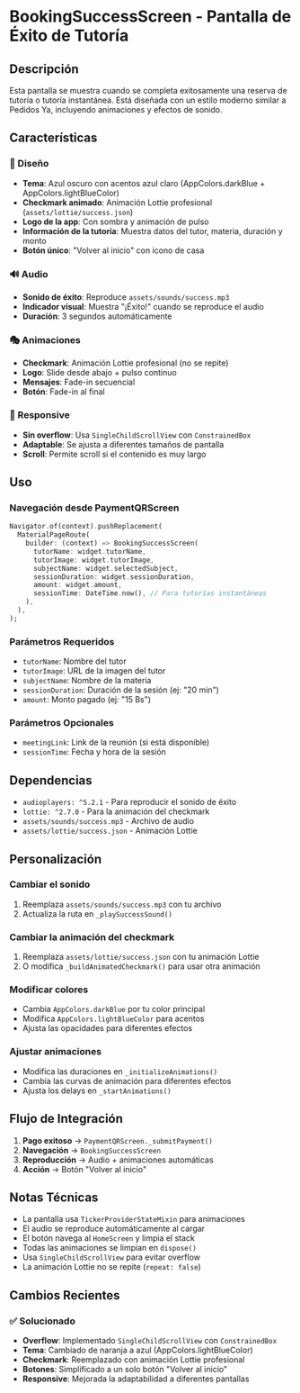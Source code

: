 # BookingSuccessScreen - Pantalla de Éxito de Tutoría

## Descripción
Esta pantalla se muestra cuando se completa exitosamente una reserva de tutoría o tutoría instantánea. Está diseñada con un estilo moderno similar a Pedidos Ya, incluyendo animaciones y efectos de sonido.

## Características

### 🎨 Diseño
- **Tema**: Azul oscuro con acentos azul claro (AppColors.darkBlue + AppColors.lightBlueColor)
- **Checkmark animado**: Animación Lottie profesional (`assets/lottie/success.json`)
- **Logo de la app**: Con sombra y animación de pulso
- **Información de la tutoría**: Muestra datos del tutor, materia, duración y monto
- **Botón único**: "Volver al inicio" con icono de casa

### 🔊 Audio
- **Sonido de éxito**: Reproduce `assets/sounds/success.mp3`
- **Indicador visual**: Muestra "¡Éxito!" cuando se reproduce el audio
- **Duración**: 3 segundos automáticamente

### 🎭 Animaciones
- **Checkmark**: Animación Lottie profesional (no se repite)
- **Logo**: Slide desde abajo + pulso continuo
- **Mensajes**: Fade-in secuencial
- **Botón**: Fade-in al final

### 📱 Responsive
- **Sin overflow**: Usa `SingleChildScrollView` con `ConstrainedBox`
- **Adaptable**: Se ajusta a diferentes tamaños de pantalla
- **Scroll**: Permite scroll si el contenido es muy largo

## Uso

### Navegación desde PaymentQRScreen
```dart
Navigator.of(context).pushReplacement(
  MaterialPageRoute(
    builder: (context) => BookingSuccessScreen(
      tutorName: widget.tutorName,
      tutorImage: widget.tutorImage,
      subjectName: widget.selectedSubject,
      sessionDuration: widget.sessionDuration,
      amount: widget.amount,
      sessionTime: DateTime.now(), // Para tutorías instantáneas
    ),
  ),
);
```

### Parámetros Requeridos
- `tutorName`: Nombre del tutor
- `tutorImage`: URL de la imagen del tutor
- `subjectName`: Nombre de la materia
- `sessionDuration`: Duración de la sesión (ej: "20 min")
- `amount`: Monto pagado (ej: "15 Bs")

### Parámetros Opcionales
- `meetingLink`: Link de la reunión (si está disponible)
- `sessionTime`: Fecha y hora de la sesión

## Dependencias
- `audioplayers: ^5.2.1` - Para reproducir el sonido de éxito
- `lottie: ^2.7.0` - Para la animación del checkmark
- `assets/sounds/success.mp3` - Archivo de audio
- `assets/lottie/success.json` - Animación Lottie

## Personalización

### Cambiar el sonido
1. Reemplaza `assets/sounds/success.mp3` con tu archivo
2. Actualiza la ruta en `_playSuccessSound()`

### Cambiar la animación del checkmark
1. Reemplaza `assets/lottie/success.json` con tu animación Lottie
2. O modifica `_buildAnimatedCheckmark()` para usar otra animación

### Modificar colores
- Cambia `AppColors.darkBlue` por tu color principal
- Modifica `AppColors.lightBlueColor` para acentos
- Ajusta las opacidades para diferentes efectos

### Ajustar animaciones
- Modifica las duraciones en `_initializeAnimations()`
- Cambia las curvas de animación para diferentes efectos
- Ajusta los delays en `_startAnimations()`

## Flujo de Integración

1. **Pago exitoso** → `PaymentQRScreen._submitPayment()`
2. **Navegación** → `BookingSuccessScreen`
3. **Reproducción** → Audio + animaciones automáticas
4. **Acción** → Botón "Volver al inicio"

## Notas Técnicas

- La pantalla usa `TickerProviderStateMixin` para animaciones
- El audio se reproduce automáticamente al cargar
- El botón navega al `HomeScreen` y limpia el stack
- Todas las animaciones se limpian en `dispose()`
- Usa `SingleChildScrollView` para evitar overflow
- La animación Lottie no se repite (`repeat: false`)

## Cambios Recientes

### ✅ Solucionado
- **Overflow**: Implementado `SingleChildScrollView` con `ConstrainedBox`
- **Tema**: Cambiado de naranja a azul (AppColors.lightBlueColor)
- **Checkmark**: Reemplazado con animación Lottie profesional
- **Botones**: Simplificado a un solo botón "Volver al inicio"
- **Responsive**: Mejorada la adaptabilidad a diferentes pantallas